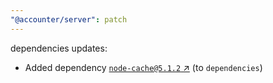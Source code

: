 ```yaml
---
"@accounter/server": patch
---
```

dependencies updates:
  - Added dependency [`node-cache@5.1.2` ↗︎](https://www.npmjs.com/package/node-cache/v/5.1.2) (to `dependencies`)
